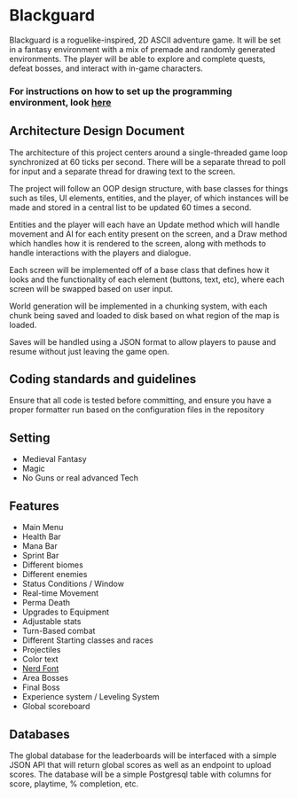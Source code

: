 ﻿# Blackguard
Blackguard is a roguelike-inspired, 2D ASCII adventure game. It will be set in a fantasy environment with a mix of premade and randomly generated environments. The player will be able to explore and complete quests, defeat bosses, and interact with in-game characters.

### For instructions on how to set up the programming environment, look [here](https://github.com/ppebb/isp2/blob/main/docs/setup.md)

## Architecture Design Document
The architecture of this project centers around a single-threaded game loop synchronized at 60 ticks per second. There will be a separate thread to poll for input and a separate thread for drawing text to the screen.

The project will follow an OOP design structure, with base classes for things such as tiles, UI elements, entities, and the player, of which instances will be made and stored in a central list to be updated 60 times a second.

Entities and the player will each have an Update method which will handle movement and AI for each entity present on the screen, and a Draw method which handles how it is rendered to the screen, along with methods to handle interactions with the players and dialogue.

Each screen will be implemented off of a base class that defines how it looks and the functionality of each element (buttons, text, etc), where each screen will be swapped based on user input.

World generation will be implemented in a chunking system, with each chunk being saved and loaded to disk based on what region of the map is loaded.

Saves will be handled using a JSON format to allow players to pause and resume without just leaving the game open.

## Coding standards and guidelines
Ensure that all code is tested before committing, and ensure you have a proper formatter run based on the configuration files in the repository

## Setting
- Medieval Fantasy
- Magic
- No Guns or real advanced Tech

## Features
- Main Menu
- Health Bar
- Mana Bar
- Sprint Bar
- Different biomes
- Different enemies
- Status Conditions / Window
- Real-time Movement
- Perma Death
- Upgrades to Equipment
- Adjustable stats
- Turn-Based combat
- Different Starting classes and races
- Projectiles
- Color text
- [Nerd Font](https://www.nerdfonts.com/)
- Area Bosses
- Final Boss
- Experience system / Leveling System
- Global scoreboard

## Databases
The global database for the leaderboards will be interfaced with a simple JSON API that will return global scores as well as an endpoint to upload scores. The database will be a simple Postgresql table with columns for score, playtime, % completion, etc.
